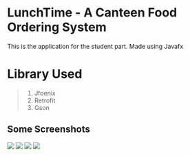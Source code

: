 # LunchTime - A Canteen Food Ordering System

This is the application for the student part. Made using Javafx

# Library Used
> 1. Jfoenix
> 2. Retrofit
> 3. Gson

## Some Screenshots

<img src="https://i.ibb.co/dQmN2bP/1.png"> <img src="https://i.ibb.co/svZz4LW/2.png"> <img src="https://i.ibb.co/vcfM4gx/3.png"> <img  src="https://i.ibb.co/xFMGPhf/4.png">
